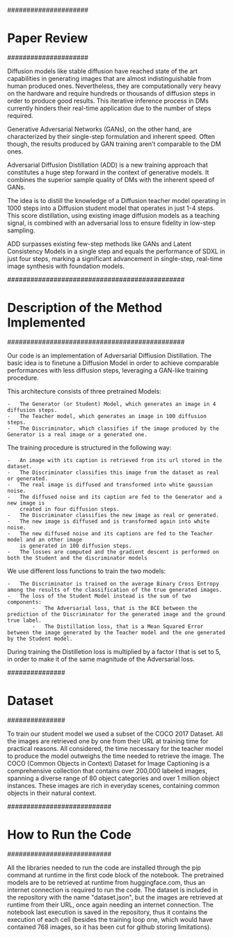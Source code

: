 #####################
#	Paper Review    #
#####################

Diffusion models like stable diffusion have reached state of the art capabilities in generating images that are almost indistinguishable from human produced ones. Nevertheless, they are computationally very heavy on the hardware and require hundreds or thousands of diffusion steps in order to produce good results. This iterative inference process in DMs currently hinders their real-time application due to the number of steps required.

Generative Adversarial Networks (GANs), on the other hand, are characterized by their single-step formulation and inherent speed. Often though, the results produced by GAN training aren’t comparable to the DM ones.

Adversarial Diffusion Distillation (ADD) is a new training approach that constitutes a huge step forward in the context of generative models. It combines the superior sample quality of DMs with the inherent speed of GANs.

The idea is to distill the knowledge of a Diffusion teacher model operating in 1000 steps into a Diffusion student model that operates in just 1-4 steps. This score distillation, using existing image diffusion models as a teaching signal, is combined with an adversarial loss to ensure fidelity in low-step sampling.

ADD surpasses existing few-step methods like GANs and Latent Consistency Models in a single step and equals the performance of SDXL in just four steps, marking a significant advancement in single-step, real-time image synthesis with foundation models.


##############################################
#	Description of the Method Implemented    #
##############################################


Our code is an implementation of Adversarial Diffiusion Distillation. The basic idea is to finetune a Diffusion Model in order to achieve comparable performances with less diffusion steps, leveraging a GAN-like training procedure.


This architecture consists of three pretrained Models:

	-	The Generator (or Student) Model, which generates an image in 4 diffusion steps.
	-	The Teacher model, which generates an image in 100 diffusion steps.
	-	The Discriminator, which classifies if the image produced by the Generator is a real image or a generated one.
	
The training procedure is structured in the following way:

	-	An image with its caption is retrieved from its url stored in the dataset. 
	-	The Discriminator classifies this image from the dataset as real or generated.
	-	The real image is diffused and transformed into white gaussian noise.
	-	The diffused noise and its caption are fed to the Generator and a new image is
		created in four diffusion steps.
	-	The Discriminator classifies the new image as real or generated.
	-	The new image is diffused and is transformed again into white noise.
	-	The new diffused noise and its captions are fed to the Teacher model and an other image
		is generated in 100 diffusion steps.
	-	The losses are computed and the gradient descent is performed on both the Student and the discriminator models
		
We use different loss functions to train the two models:

	-	The Discriminator is trained on the average Binary Cross Entropy among the results of the classification of the true generated images.
	-	The loss of the Student Model instead is the sum of two components:
			-	The Adversarial loss, that is the BCE between the prediction of the Discriminator for the generated image and the ground true label.
			-	The Distillation loss, that is a Mean Squared Error between the image generated by the Teacher model and the one generated by the Student model.
				
During training the Distilletion loss is multiplied by a factor l that is set to 5, in order to make it of the same magnitude of the Adversarial loss.


###############
#	Dataset   #
###############

To train our student model we used a subset of the COCO 2017 Dataset. All the images are retrieved one by one from their URL at training time for practical reasons. All considered, the time necessary for the teacher model to produce the model outweighs the time needed to retrieve the image.
The COCO (Common Objects in Context) Dataset for Image Captioning is a comprehensive collection that contains over 200,000 labeled images, spanning a diverse range of 80 object categories and over 1 million object instances. These images are rich in everyday scenes, containing common objects in their natural context.


###########################
#	How to Run the Code   #
###########################

All the libraries needed to run the code are installed through the pip command at runtime in the first code block of the notebook.
The pretrained models are to be retrieved at runtime from huggingface.com, thus an internet connection is required to run the code.
The dataset is included in the repository with the name "dataset.json", but the images are retrieved at runtime from their URL, once again needing an internet connection.
The notebook last execution is saved in the repository, thus it contains the execution of each cell (besides the training loop one,
which would have contained 768 images, so it has been cut for github storing limitations).



		
